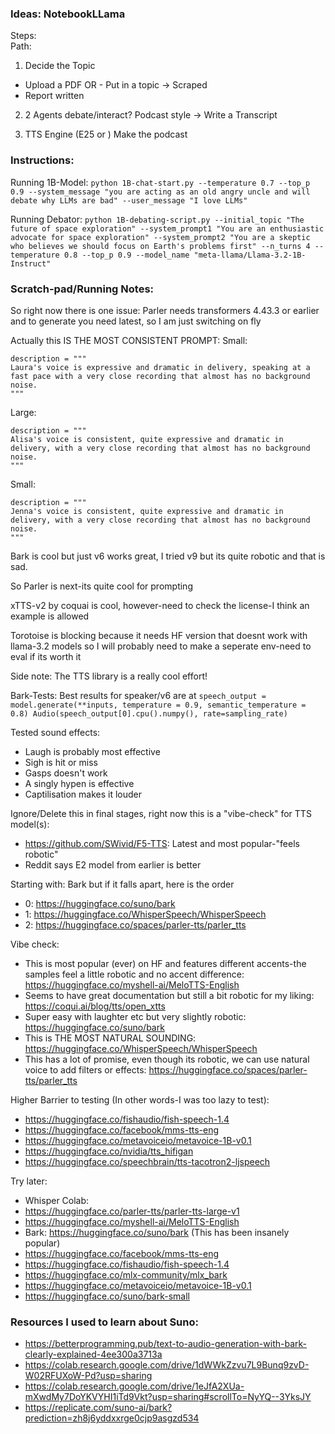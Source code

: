 ### Ideas: NotebookLLama

Steps:  
Path:

1. Decide the Topic
- Upload a PDF
OR - Put in a topic -> Scraped 
- Report written 

2. 2 Agents debate/interact? Podcast style -> Write a Transcript

3. TTS Engine (E25 or ) Make the podcast

### Instructions: 

Running 1B-Model: ```python 1B-chat-start.py --temperature 0.7 --top_p 0.9 --system_message "you are acting as an old angry uncle and will debate why LLMs are bad" --user_message "I love LLMs"```

Running Debator: ```python 1B-debating-script.py --initial_topic "The future of space exploration" --system_prompt1 "You are an enthusiastic advocate for space exploration" --system_prompt2 "You are a skeptic who believes we should focus on Earth's problems first" --n_turns 4 --temperature 0.8 --top_p 0.9 --model_name "meta-llama/Llama-3.2-1B-Instruct"```

### Scratch-pad/Running Notes:

So right now there is one issue: Parler needs transformers 4.43.3 or earlier and to generate you need latest, so I am just switching on fly

Actually this IS THE MOST CONSISTENT PROMPT:
Small:
```
description = """
Laura's voice is expressive and dramatic in delivery, speaking at a fast pace with a very close recording that almost has no background noise.
"""
```

Large: 
```
description = """
Alisa's voice is consistent, quite expressive and dramatic in delivery, with a very close recording that almost has no background noise.
"""
```
Small:
```
description = """
Jenna's voice is consistent, quite expressive and dramatic in delivery, with a very close recording that almost has no background noise.
"""
```

Bark is cool but just v6 works great, I tried v9 but its quite robotic and that is sad. 

So Parler is next-its quite cool for prompting 

xTTS-v2 by coquai is cool, however-need to check the license-I think an example is allowed

Torotoise is blocking because it needs HF version that doesnt work with llama-3.2 models so I will probably need to make a seperate env-need to eval if its worth it

Side note: The TTS library is a really cool effort!

Bark-Tests: Best results for speaker/v6 are at ```speech_output = model.generate(**inputs, temperature = 0.9, semantic_temperature = 0.8)
Audio(speech_output[0].cpu().numpy(), rate=sampling_rate)```

Tested sound effects:

- Laugh is probably most effective
- Sigh is hit or miss
- Gasps doesn't work
- A singly hypen is effective
- Captilisation makes it louder

Ignore/Delete this in final stages, right now this is a "vibe-check" for TTS model(s):

- https://github.com/SWivid/F5-TTS: Latest and most popular-"feels robotic"
- Reddit says E2 model from earlier is better

Starting with: Bark but if it falls apart, here is the order

- 0: https://huggingface.co/suno/bark
- 1: https://huggingface.co/WhisperSpeech/WhisperSpeech
- 2: https://huggingface.co/spaces/parler-tts/parler_tts


Vibe check: 
- This is most popular (ever) on HF and features different accents-the samples feel a little robotic and no accent difference: https://huggingface.co/myshell-ai/MeloTTS-English
- Seems to have great documentation but still a bit robotic for my liking: https://coqui.ai/blog/tts/open_xtts
- Super easy with laughter etc but very slightly robotic: https://huggingface.co/suno/bark
- This is THE MOST NATURAL SOUNDING: https://huggingface.co/WhisperSpeech/WhisperSpeech
- This has a lot of promise, even though its robotic, we can use natural voice to add filters or effects: https://huggingface.co/spaces/parler-tts/parler_tts

Higher Barrier to testing (In other words-I was too lazy to test):
- https://huggingface.co/fishaudio/fish-speech-1.4
- https://huggingface.co/facebook/mms-tts-eng
- https://huggingface.co/metavoiceio/metavoice-1B-v0.1
- https://huggingface.co/nvidia/tts_hifigan
- https://huggingface.co/speechbrain/tts-tacotron2-ljspeech


Try later:
- Whisper Colab: 
- https://huggingface.co/parler-tts/parler-tts-large-v1
- https://huggingface.co/myshell-ai/MeloTTS-English
- Bark: https://huggingface.co/suno/bark (This has been insanely popular)
- https://huggingface.co/facebook/mms-tts-eng
- https://huggingface.co/fishaudio/fish-speech-1.4
- https://huggingface.co/mlx-community/mlx_bark
- https://huggingface.co/metavoiceio/metavoice-1B-v0.1
- https://huggingface.co/suno/bark-small

### Resources I used to learn about Suno:

- https://betterprogramming.pub/text-to-audio-generation-with-bark-clearly-explained-4ee300a3713a
- https://colab.research.google.com/drive/1dWWkZzvu7L9Bunq9zvD-W02RFUXoW-Pd?usp=sharing
- https://colab.research.google.com/drive/1eJfA2XUa-mXwdMy7DoYKVYHI1iTd9Vkt?usp=sharing#scrollTo=NyYQ--3YksJY
- https://replicate.com/suno-ai/bark?prediction=zh8j6yddxxrge0cjp9asgzd534

